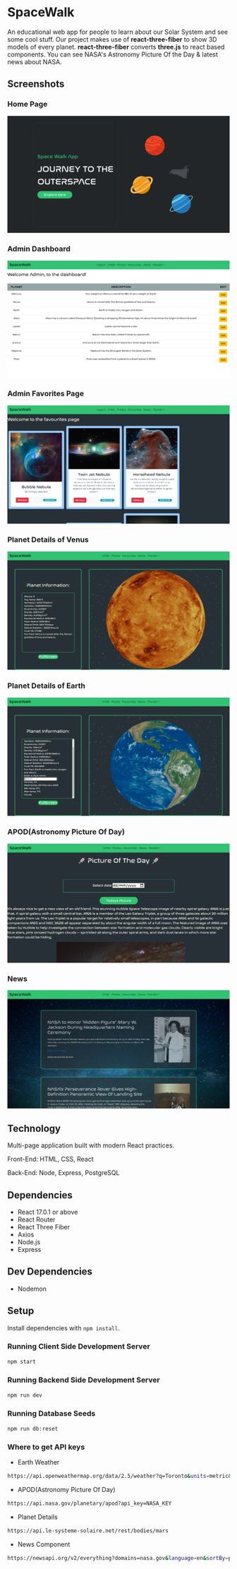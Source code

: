 # SpaceWalk

An educational web app for people to learn about our Solar System and see some cool stuff.
Our project makes use of **react-three-fiber** to show 3D models of every planet. **react-three-fiber** converts **three.js** to react based components. You can see NASA's Astronomy Picture Of the Day & latest news about NASA.

## Screenshots

### Home Page
!["Screenshot of Home Page"](https://github.com/ngunner15/SpaceWalk/blob/master/client/docs/screenshots/spacewalk_home_page.png?raw=true)

### Admin Dashboard
!["Screenshot of Admin Dashboard"](https://github.com/ngunner15/SpaceWalk/blob/master/client/docs/screenshots/spacewalk_admin_dashboard.png?raw=true)

### Admin Favorites Page
!["Screenshot of Admin Favorites Page"](https://github.com/ngunner15/SpaceWalk/blob/master/client/docs/screenshots/spacewalk_admin_fav_page.png?raw=true)

### Planet Details of Venus
!["Screenshot of Venus"](https://github.com/ngunner15/SpaceWalk/blob/master/client/docs/screenshots/spacewalk_venus.png?raw=true)

### Planet Details of Earth
!["Screenshot of Earth"](https://github.com/ngunner15/SpaceWalk/blob/master/client/docs/screenshots/spacewalk_earth.png?raw=true)

### APOD(Astronomy Picture Of Day)
!["Screenshot of Astronomy Picture Of Day"](https://github.com/ngunner15/SpaceWalk/blob/master/client/docs/screenshots/spacewalk_apod.png?raw=true)

### News
!["Screenshot of News"](https://github.com/ngunner15/SpaceWalk/blob/master/client/docs/screenshots/spacewalk_news.png?raw=true)

## Technology

Multi-page application built with modern React practices.

Front-End: HTML, CSS, React

Back-End: Node, Express, PostgreSQL

## Dependencies

- React 17.0.1 or above
- React Router
- React Three Fiber
- Axios
- Node.js
- Express

## Dev Dependencies

- Nodemon

## Setup

Install dependencies with `npm install`.

### Running Client Side Development Server

```sh
npm start
```

### Running Backend Side Development Server

```sh
npm run dev
```

### Running Database Seeds

```sh
npm run db:reset
```
### Where to get API keys

- Earth Weather
```sh
https://api.openweathermap.org/data/2.5/weather?q=Toronto&units=metric&APPID=EARTH_KEY
```

- APOD(Astronomy Picture Of Day)
```sh
https://api.nasa.gov/planetary/apod?api_key=NASA_KEY
```

- Planet Details
```sh
https://api.le-systeme-solaire.net/rest/bodies/mars
```

- News Component
```sh
https://newsapi.org/v2/everything?domains=nasa.gov&language=en&sortBy=publishedAt&apiKey=NEWS_KEY
```
